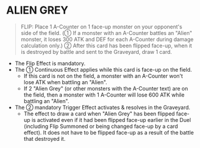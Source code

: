 # ALIEN GREY

> FLIP: Place 1 A-Counter on 1 face-up monster on your opponent's side of the field. (① If a monster with an A-Counter battles an "Alien" monster, it loses 300 ATK and DEF for each A-Counter during damage calculation only.) ② After this card has been flipped face-up, when it is destroyed by battle and sent to the Graveyard, draw 1 card.

*   The Flip Effect is mandatory.
*   The ① Continuous Effect applies while this card is face-up on the field.
    *   If this card is not on the field, a monster with an A-Counter won't lose ATK when battling an "Alien".
    *   If 2 "Alien Grey" (or other monsters with the A-Counter text) are on the field, then a monster with 1 A-Counter will lose 600 ATK while battling an "Alien".
*   The ② mandatory Trigger Effect activates & resolves in the Graveyard.
    *   The effect to draw a card when "Alien Grey" has been flipped face-up is activated even if it had been flipped face-up earlier in the Duel (including Flip Summoned or being changed face-up by a card effect). It does not have to be flipped face-up as a result of the battle that destroyed it.
